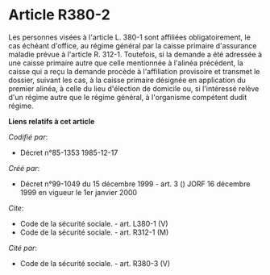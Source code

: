 # Article R380-2

Les personnes visées à l'article L. 380-1 sont affiliées obligatoirement, le cas échéant d'office, au régime général par la
caisse primaire d'assurance maladie prévue à l'article R. 312-1. Toutefois, si la demande a été adressée à une caisse
primaire autre que celle mentionnée à l'alinéa précédent, la caisse qui a reçu la demande procède à l'affiliation provisoire
et transmet le dossier, suivant les cas, à la caisse primaire désignée en application du premier alinéa, à celle du lieu
d'élection de domicile ou, si l'intéressé relève d'un régime autre que le régime général, à l'organisme compétent dudit
régime.

**Liens relatifs à cet article**

_Codifié par_:

  - Décret n°85-1353 1985-12-17

_Créé par_:

  - Décret n°99-1049 du 15 décembre 1999 - art. 3 () JORF 16 décembre 1999 en vigueur le 1er janvier 2000

_Cite_:

  - Code de la sécurité sociale. - art. L380-1 (V)
  - Code de la sécurité sociale. - art. R312-1 (M)

_Cité par_:

  - Code de la sécurité sociale. - art. R380-3 (V)

